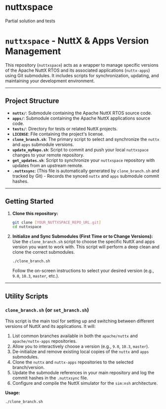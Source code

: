 # nuttxspace
Partial solution and tests

# `nuttxspace` - NuttX & Apps Version Management

This repository (`nuttxspace`) acts as a wrapper to manage specific versions of the Apache NuttX RTOS and its associated applications (`nuttx-apps`) using Git submodules. It includes scripts for synchronization, updating, and maintaining your development environment.

---

## Project Structure

* **`nuttx/`**: Submodule containing the Apache NuttX RTOS source code.
* **`apps/`**: Submodule containing the Apache NuttX applications source code.
* **`tests/`**: Directory for tests or related NuttX projects.
* **`LICENSE`**: File containing the project's license.
* **`clone_branch.sh`**: The primary script to select and synchronize the `nuttx` and `apps` submodule versions.
* **`update_myRepo.sh`**: Script to commit and push your local `nuttxspace` changes to your remote repository.
* **`get_updates.sh`**: Script to synchronize your `nuttxspace` repository with updates from an upstream remote.
* **`.nuttxsync`**: (This file is automatically generated by `clone_branch.sh` and tracked by Git) - Records the synced `nuttx` and `apps` submodule commit hashes.

---

## Getting Started

1.  **Clone this repository:**
    ```bash
    git clone [YOUR_NUTTXSPACE_REPO_URL.git]
    cd nuttxspace
    ```

2.  **Initialize and Sync Submodules (First Time or to Change Versions):**
    Use the `clone_branch.sh` script to choose the specific NuttX and apps version you want to work with. This script will perform a deep clean and clone the correct submodules.

    ```bash
    ./clone_branch.sh
    ```
    Follow the on-screen instructions to select your desired version (e.g., `9.0`, `10.3`, `master`, etc.).

---

## Utility Scripts

### `clone_branch.sh` (or `set_branch.sh`)

This script is the main tool for setting up and switching between different versions of NuttX and its applications. It will:

1.  List common branches available in both the `apache/nuttx` and `apache/nuttx-apps` repositories.
2.  Allow you to interactively choose a version (e.g., `9.0`, `10.3`, `master`).
3.  De-initialize and remove existing local copies of the `nuttx` and `apps` submodules.
4.  Clone the `nuttx` and `nuttx-apps` repositories to the selected branch/version.
5.  Update the submodule references in your main repository and log the commit hashes in the `.nuttxsync` file.
6.  Configure and compile the NuttX simulator for the `sim:nsh` architecture.

**Usage:**
```bash
./clone_branch.sh
